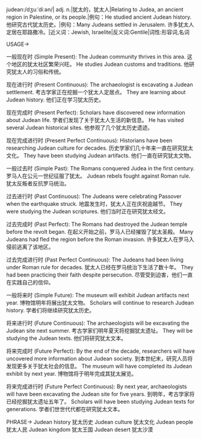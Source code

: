 judean:/dʒuːˈdiːən/| adj. n.|犹太的，犹太人|Relating to Judea, an ancient region in Palestine, or its people.|例句：He studied ancient Judean history. 他研究古代犹太历史。|例句：Many Judeans settled in Jerusalem. 许多犹太人定居在耶路撒冷。|近义词：Jewish, Israelite|反义词:Gentile|词性:形容词,名词


USAGE->

一般现在时 (Simple Present):
The Judean community thrives in this area.  这个地区的犹太社区繁荣兴旺。
He studies Judean customs and traditions. 他研究犹太人的习俗和传统。

现在进行时 (Present Continuous):
The archaeologist is excavating a Judean settlement. 考古学家正在挖掘一个犹太人定居点。
They are learning about Judean history. 他们正在学习犹太历史。

现在完成时 (Present Perfect):
Scholars have discovered new information about Judean life. 学者们发现了关于犹太人生活的新信息。
He has visited several Judean historical sites. 他参观了几个犹太历史遗迹。

现在完成进行时 (Present Perfect Continuous):
Historians have been researching Judean culture for decades.  历史学家们几十年来一直在研究犹太文化。
They have been studying Judean artifacts. 他们一直在研究犹太文物。

一般过去时 (Simple Past):
The Romans conquered Judea in the first century. 罗马人在公元一世纪征服了犹太。
Judean rebels fought against Roman rule. 犹太反叛者反抗罗马统治。

过去进行时 (Past Continuous):
The Judeans were celebrating Passover when the earthquake struck. 地震发生时，犹太人正在庆祝逾越节。
They were studying the Judean scriptures. 他们当时正在研究犹太经文。

过去完成时 (Past Perfect):
The Romans had destroyed the Judean temple before the revolt began.  在起义开始之前，罗马人已经摧毁了犹太圣殿。
Many Judeans had fled the region before the Roman invasion. 许多犹太人在罗马入侵前逃离了该地区。

过去完成进行时 (Past Perfect Continuous):
The Judeans had been living under Roman rule for decades. 犹太人已经在罗马统治下生活了数十年。
They had been practicing their faith despite persecution. 尽管受到迫害，他们一直在实践自己的信仰。

一般将来时 (Simple Future):
The museum will exhibit Judean artifacts next year.  博物馆明年将展出犹太文物。
Scholars will continue to research Judean history. 学者们将继续研究犹太历史。

将来进行时 (Future Continuous):
The archaeologists will be excavating the Judean site next summer. 考古学家们明年夏天将挖掘犹太遗址。
They will be studying the Judean texts. 他们将研究犹太文本。

将来完成时 (Future Perfect):
By the end of the decade, researchers will have uncovered more information about Judean society. 到本世纪末，研究人员将发现更多关于犹太社会的信息。
The museum will have completed its Judean exhibit by next year. 博物馆将于明年完成其犹太展览。

将来完成进行时 (Future Perfect Continuous):
By next year, archaeologists will have been excavating the Judean site for five years. 到明年，考古学家将已经挖掘犹太遗址五年了。
Scholars will have been studying Judean texts for generations. 学者们世世代代都在研究犹太文本。


PHRASE->
Judean history 犹太历史
Judean culture 犹太文化
Judean people 犹太人民
Judean kingdom 犹太王国
Judean desert 犹太沙漠
